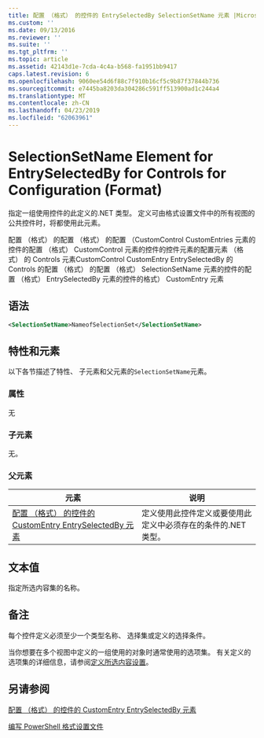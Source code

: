 ```yaml
---
title: 配置 （格式） 的控件的 EntrySelectedBy SelectionSetName 元素 |Microsoft Docs
ms.custom: ''
ms.date: 09/13/2016
ms.reviewer: ''
ms.suite: ''
ms.tgt_pltfrm: ''
ms.topic: article
ms.assetid: 42143d1e-7cda-4c4a-b568-fa1951bb9417
caps.latest.revision: 6
ms.openlocfilehash: 9060ee54d6f88c7f910b16cf5c9b87f37844b736
ms.sourcegitcommit: e7445ba8203da304286c591ff513900ad1c244a4
ms.translationtype: MT
ms.contentlocale: zh-CN
ms.lasthandoff: 04/23/2019
ms.locfileid: "62063961"
---
```

# <a name="selectionsetname-element-for-entryselectedby-for-controls-for-configuration-format"></a>SelectionSetName Element for EntrySelectedBy for Controls for Configuration (Format)

指定一组使用控件的此定义的.NET 类型。 定义可由格式设置文件中的所有视图的公共控件时，将都使用此元素。

配置 （格式） 的配置 （格式） 的配置 （CustomControl CustomEntries 元素的控件的配置 （格式） CustomControl 元素的控件的控件元素的配置元素 （格式） 的 Controls 元素CustomControl CustomEntry EntrySelectedBy 的 Controls 的配置 （格式） 的配置 （格式） SelectionSetName 元素的控件的配置 （格式） EntrySelectedBy 元素的控件的格式） CustomEntry 元素

## <a name="syntax"></a>语法

```xml
<SelectionSetName>NameofSelectionSet</SelectionSetName>

```

## <a name="attributes-and-elements"></a>特性和元素

以下各节描述了特性、 子元素和父元素的`SelectionSetName`元素。

### <a name="attributes"></a>属性

无

### <a name="child-elements"></a>子元素

无。

### <a name="parent-elements"></a>父元素

|元素|说明|
|-------------|-----------------|
|[配置 （格式） 的控件的 CustomEntry EntrySelectedBy 元素](./entryselectedby-element-for-customentry-for-controls-for-configuration-format.md)|定义使用此控件定义或要使用此定义中必须存在的条件的.NET 类型。|

## <a name="text-value"></a>文本值

指定所选内容集的名称。

## <a name="remarks"></a>备注

每个控件定义必须至少一个类型名称、 选择集或定义的选择条件。

当你想要在多个视图中定义的一组使用的对象时通常使用的选项集。 有关定义的选项集的详细信息，请参阅[定义所选内容设置](./defining-selection-sets.md)。

## <a name="see-also"></a>另请参阅

[配置 （格式） 的控件的 CustomEntry EntrySelectedBy 元素](./entryselectedby-element-for-customentry-for-controls-for-configuration-format.md)

[编写 PowerShell 格式设置文件](./writing-a-powershell-formatting-file.md)
